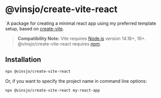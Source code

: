 # @vinsjo/create-vite-react

`A package for creating a minimal react app using my preferred template setup, based on [create-vite](https://github.com/vitejs/vite/tree/main/packages/create-vite).

> **Compatibility Note:**
> Vite requires [Node.js](https://nodejs.org/en/) version 14.18+, 16+.
> @vinsjo/create-vite-react requires [npm](https://www.npmjs.com/).

## Installation

````bash
npx @vinsjo/create-vite-react
````

Or, if you want to specify the project name in command line options:

````bash
npx @vinsjo/create-vite-react my-react-app
````
